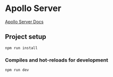 # Apollo Server

[Apollo Server Docs](https://www.apollographql.com/docs/apollo-server/)

## Project setup
```shell script
npm run install
```

### Compiles and hot-reloads for development
```shell script
npm run dev
```